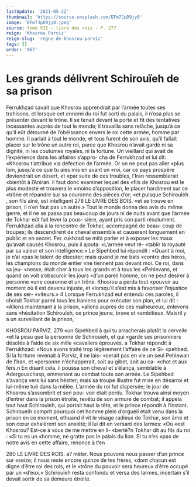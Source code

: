 ```yaml
---
lastUpdate: '2021-05-22'
thumbnail: 'https://source.unsplash.com/EFm7JpD9jy8'
image: 'EFm7JpD9jy8.jpeg'
source: tome VII - livre des rois - P. 277
reign: 'Khosrou Parviz'
reign-slug: 'regne-de-khosrou-parviz'
tags: []
order: '067'
---
```


# Les grands délivrent Schirouïeh de sa prison

Ferrukhzad savait que Khosrou apprendrait par l’armée toutes ses trahisons, et lorsque cet ennemi
du roi fut sorti du palais, il n’osa plus se présenter devant le trône. Il se tenait devant la porte et fit des tentatives incessantes auprès de tout le monde; il travailla sans relâche, jusqu’à ce qu’il eût détourné
de l’obéissance envers le roi cette armée, homme par
homme. Il parlait à tout le monde, et tous furent de son avis, qu’il fallait placer sur le trône un autre
roi, parce que Khosrou n’avait gardé ni sa dignité,
ni les coutumes royales, ni la fortune. Un vieillard qui avait de l’expérience dans les alfaires s’appro-
cha de Ferrukhzad et lui dit: «Khosrou t’attribue
«la défection de l’armée. Or on ne peut pas aller
«plus loin, jusqu’à ce que tu aies mis en avant un «roi, car ce pays prospère deviendrait un désert, et «par suite de ces troubles, l’Iran ressemblerait «bientôt à l’Aniran. Il faut donc examiner lequel des
«fils de Khosrou est le plus modeste et trouvera le «moins d’opposition, le placer hardiment sur ce «trône et répandre sur sa couronne des pièces d’or;
«et puisque Schirouîeh , son fils aîné, est intelligent
278 LE LIVRE DES BOIS.
«et se trouve en prison, il n’en faut pas un autre.»
Tout le monde donna des avis du même genre, et il ne se passa pas beaucoup de jours ni de nuits avant que l’armée de Tokhar eût fait lever la pous-
sière, ayant pris son parti résolument. Ferrukhzad
alla à la rencontre de Tokhar, accompagné de beau-
coup de troupes; ils descendirent de cheval ensemble
et causèrent longuement en public et en secret. Fer.
rukhzad se mità parler et à exposer les maux qu’avait
causés Khosrou, puis il ajouta: «L’armée veut ré-
«tablir la royauté par sa valeur et son intelligence.»
Le Sipehbed lui répondit : «Quant à moi, je n’ai
«pas le talent de discuter; mais quand je me bats
«contre des héros, les champions du monde entier
«ne tiennent pas devant moi. Ce roi, dans sa jeu-
«nesse, était cher à tous les grands et à tous les
«Pehlevans, et quand on voit s’obscurcir les jours
«d’un pareil homme, on ne peut désirer à personne
«une couronne et un trône. Khosrou a perdu tout
«pouvoir au moment où il est devenu injuste, et «lorsqu’il s’est mis à favoriser l’injustice de ses ser-
«viteurs.» 4
Lorsque Ferrukhzad eut entendu ces paroles, il
choisit Tokhar parmi tous les Iraniens pour exécuter son plan, et lui dit : «Allons maintenant à la prison, «allons auprès de ces malheureux, enlevons sans «hésitation Schirouïeh, ce prince jeune, brave et «ambitieux. Maisril y a un surveillant de la prison,

KHOSROU PARVIZ. 279 «un Sipehbed à qui tu arracherais plutôt la cervelle
«et la peau que la personne de Schirouïeh, et qui «garde ses prisonniers désolés à l’aide de six mille «cavaliers éprouvés. a Tokhar répondit à Ferrukhzad:
«Nous avons traité trop légèrement l’affaire de ce Si- «pehbed. Si la fortune revenait à Parviz, il ne lais- «serait pas en vie un seul Pehlewan de l’Iran, et «personne n’échapperait, soit au gibet, soit au ca- «chot et aux fers.n
En disant cela, il poussa son cheval et s’élança, semblable à Adergouschasp, emmenant au combat toute son armée. Le Sipehbed s’avança vers lui sans hésiter; mais sa troupe illustre fut mise en désarroi
et lui-même tué dans la mêlée. L’armée du roi fut
dispersée; le jour de Khosrou s’assombrit et son pou-
voir était perdu.
Tokhar trouva ainsi moyen d’entrer dans la prison étroite, revêtu de son armure de combat; il appela tout haut Schirouïeh, qui portait haut la tête, et le prince répondit à l’instant. Schiroueïh comprit pourquoi cet homme plein d’orgueil était venu dans
la prison en ce moment, ethuand il vit le visage radieux de Tokhar, son âme et son cœur exhalèrent
son anxiété; il lui dit en versant des larmes: «Où
«est Khosrou? Est-ce à vous de me mettre en li- «berté?n Tokhar dit au fils du roi : «Si tu es un «homme, ne gratte pas le palais du lion. Si tu n’es
«pas de notre avis en cette affaire, renonce à t’en

280 LE LIVRE DES ROIS.
a? mêler. Nous pouvons nous passer d’un prince sur
«seize; il nous reste encore quinze de tes frères, «dont chacun est digne d’être roi des rois, et le «trône du pouvoir sera heureux d’être occupé par un «d’eux.» Schirouïeh resta confondu et versa des larmes, incertain s’il devait sortir de sa demeure étroite.
